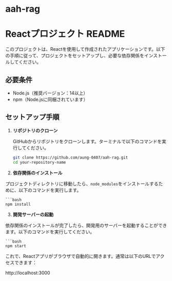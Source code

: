 # aah-rag

# Reactプロジェクト README

このプロジェクトは、Reactを使用して作成されたアプリケーションです。以下の手順に従って、プロジェクトをセットアップし、必要な依存関係をインストールしてください。

## 必要条件

- Node.js（推奨バージョン：14以上）
- npm（Node.jsに同梱されています）

## セットアップ手順

1. **リポジトリのクローン**
   
   GitHubからリポジトリをクローンします。ターミナルで以下のコマンドを実行してください。

   ```bash
   git clone https://github.com/aung-0407/aah-rag.git
   cd your-repository-name
   

2. **依存関係のインストール**

プロジェクトディレクトリに移動したら、`node_modules`をインストールするために、以下のコマンドを実行します。

    ```bash
    npm install

3. **開発サーバーの起動**

依存関係のインストールが完了したら、開発用のサーバーを起動することができます。以下のコマンドを実行してください。

    ```bash
    npm start



これで、Reactアプリがブラウザで自動的に開きます。通常は以下のURLでアクセスできます：

http://localhost:3000




